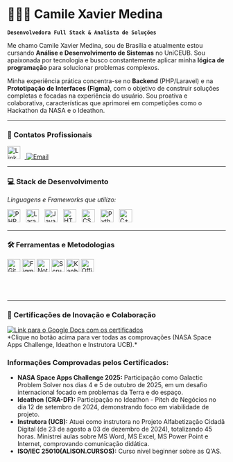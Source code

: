 # 👩🏻‍💻 Camile Xavier Medina

**`Desenvolvedora Full Stack & Analista de Soluções`**

Me chamo Camile Xavier Medina, sou de Brasília e atualmente estou cursando **Análise e Desenvolvimento de Sistemas** no UniCEUB. Sou apaixonada por tecnologia e busco constantemente aplicar minha **lógica de programação** para solucionar problemas complexos.

Minha experiência prática concentra-se no **Backend** (PHP/Laravel) e na **Prototipação de Interfaces (Figma)**, com o objetivo de construir soluções completas e focadas na experiência do usuário. Sou proativa e colaborativa, características que aprimorei em competições como o Hackathon da NASA e o Ideathon.

---

### 🔗 Contatos Profissionais

<p align="left">
    <a href="https://www.linkedin.com/in/camile-medina">
        <img alt="LinkedIn" title="Conecte-se no LinkedIn" width="30px" style="padding-right: 10px;" src="https://cdn.jsdelivr.net/gh/devicons/devicon@latest/icons/linkedin/linkedin-original.svg"/>
    </a>
    <a href="mailto:camile.medina25@gmail.com">
        <img 
            alt="Email" 
            title="Entre em contato por Email" 
            src="https://img.shields.io/badge/Email-D14836?style=for-the-badge&logo=gmail&logoColor=white"
        />
    </a>
</p>

---

### 💻 Stack de Desenvolvimento

*Linguagens e Frameworks que utilizo:*
<p align="left">
<img align="left" alt="PHP" title="PHP" width="30px" style="padding-right: 10px;" src="https://cdn.jsdelivr.net/gh/devicons/devicon@latest/icons/php/php-original.svg"/>
<img align="left" alt="Laravel" title="Laravel (Conhecimento)" width="30px" style="padding-right: 10px;" src="https://cdn.jsdelivr.net/gh/devicons/devicon@latest/icons/laravel/laravel-original.svg"/>
<img align="left" alt="JavaScript" title="JavaScript" width="30px" style="padding-right: 10px;" src="https://cdn.jsdelivr.net/gh/devicons/devicon@latest/icons/javascript/javascript-original.svg"/>
<img align="left" alt="HTML" title="HTML" width="30px" style="padding-right: 10px;" src="https://cdn.jsdelivr.net/gh/devicons/devicon@latest/icons/html5/html5-original.svg"/>
<img align="left" alt="CSS" title="CSS" width="30px" style="padding-right: 10px;" src="https://cdn.jsdelivr.net/gh/devicons/devicon@latest/icons/css3/css3-original.svg"/>
<img align="left" alt="Python" title="Python (Básico)" width="30px" style="padding-right: 10px;" src="https://cdn.jsdelivr.net/gh/devicons/devicon@latest/icons/python/python-original.svg"/>
<img align="left" alt="C++" title="C++ (Base Lógica)" width="30px" style="padding-right: 10px;" src="https://cdn.jsdelivr.net/gh/devicons/devicon@latest/icons/cplusplus/cplusplus-original.svg"/>
</p>

<br/>
<br/>

---

### 🛠️ Ferramentas e Metodologias

<p align="left">
<img src="https://img.shields.io/badge/Git-F05032?style=flat-square&logo=git&logoColor=white" alt="Git" title="Git" height="30"/>
<img src="https://img.shields.io/badge/Figma-F24E1E?style=flat-square&logo=figma&logoColor=white" alt="Figma" title="Figma" height="30"/>
<img src="https://img.shields.io/badge/Notion-000000?style=flat-square&logo=notion&logoColor=white" alt="Notion" title="Notion" height="30"/>
<img src="https://img.shields.io/badge/Scrum-3D4A80?style=flat-square&logo=Scrum%20Alliance&logoColor=white" alt="Scrum" title="Scrum" height="30"/>
<img src="https://img.shields.io/badge/Kanban-0052CC?style=flat-square&logo=jira&logoColor=white" alt="Kanban" title="Kanban" height="30"/>
<img src="https://img.shields.io/badge/MS%20Office-D83B01?style=flat-square&logo=microsoft-office&logoColor=white" alt=" Office" title=" Office" height="30"/>
</p>

<br/>
<br/>

---

### 🏅 Certificações de Inovação e Colaboração

<p align="left">
    <a href="https://docs.google.com/document/d/1Dih0KJp5dSAaCZE6Ddc79lx77Lxxae8sR-hTfInVQVY/edit?usp=sharing">
        <img 
            src="https://img.shields.io/badge/Acessar%20Certificados-3D9970?style=for-the-badge&logo=googledocs&logoColor=white&labelColor=2C7C5F" 
            alt="Link para o Google Docs com os certificados" 
            title="Clique para ver os certificados (NASA, Ideathon, Instrutora)"
        />
    </a>
    <br>
    *Clique no botão acima para ver todas as comprovações (NASA Space Apps Challenge, Ideathon e Instrutora UCB).*
</p>

### Informações Comprovadas pelos Certificados:

* **NASA Space Apps Challenge 2025:** Participação como Galactic Problem Solver nos dias 4 e 5 de outubro de 2025, em um desafio internacional focado em problemas da Terra e do espaço.
* **Ideathon (CRA-DF):** Participação no Ideathon - Pitch de Negócios no dia 12 de setembro de 2024, demonstrando foco em viabilidade de projeto.
* **Instrutora (UCB):** Atuei como instrutora no Projeto Alfabetização Cidadã Digital (de 23 de agosto a 03 de dezembro de 2024), totalizando 45 horas. Ministrei aulas sobre MS Word, MS Excel, MS Power Point e Internet, comprovando comunicação didática.
* **ISO/IEC 25010(ALISON.CURSOS):** Curso nivel beginner sobre as Q'AS.
